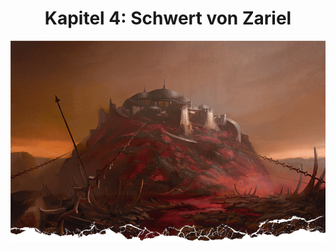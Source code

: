 # <center> Kapitel 4: Schwert von Zariel </center>

![](../../99%20-%20Setup/Sammlungen/Files/Bildersammlung/Banner/Schwert-von-Zariel.png)

